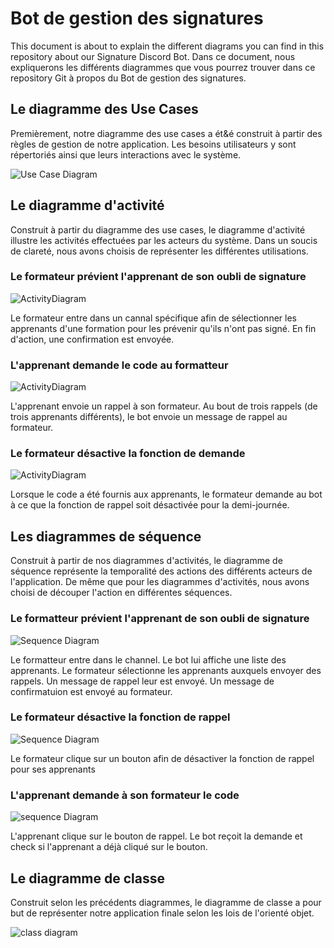 # Bot de gestion des signatures

This document is about to explain the different diagrams you can find in this repository about our Signature Discord Bot. 
Dans ce document, nous expliquerons les différents diagrammes que vous pourrez trouver dans ce repository Git à propos du Bot de gestion des signatures. 

## Le diagramme des Use Cases

Premièrement, notre diagramme des use cases a ét&é construit à partir des règles de gestion de notre application. Les besoins utilisateurs y sont répertoriés ainsi que leurs interactions avec le système. 

![Use Case Diagram](use-case.png)


## Le diagramme d'activité

Construit à partir du diagramme des use cases, le diagramme d'activité illustre les activités effectuées par les acteurs du système. Dans un soucis de clareté, nous avons choisis de représenter les différentes utilisations. 


### Le formateur prévient l'apprenant de son oubli de signature

![ActivityDiagram](activity-diagram1.png)

Le formateur entre dans un cannal spécifique afin de sélectionner les apprenants d'une formation pour les prévenir qu'ils n'ont pas signé. En fin d'action, une confirmation est envoyée.

### L'apprenant demande le code au formatteur

![ActivityDiagram](activity-diagram2.png)

L'apprenant envoie un rappel à son formateur. Au bout de trois rappels (de trois apprenants différents), le bot envoie un message de rappel au formateur. 

### Le formateur désactive la fonction de demande

![ActivityDiagram](activity-diagram3.png)

Lorsque le code a été fournis aux apprenants, le formateur demande au bot à ce que la fonction de rappel soit désactivée pour la demi-journée. 

## Les diagrammes de séquence

Construit à partir de nos diagrammes d'activités, le diagramme de séquence représente la temporalité des actions des différents acteurs de l'application. 
De même que pour les diagrammes d'activités, nous avons choisi de découper l'action en différentes séquences. 

### Le formatteur prévient l'apprenant de son oubli de signature

![Sequence Diagram](Sequence-diagram2.png)

Le formatteur entre dans le channel. Le bot lui affiche une liste des apprenants. Le formateur sélectionne les apprenants auxquels envoyer des rappels. Un message de rappel leur est envoyé. Un message de confirmatuion est envoyé au formateur. 

### Le formateur désactive la fonction de rappel

![Sequence Diagram](sequence-diagram3.png)

Le formateur clique sur un bouton afin de désactiver la fonction de rappel pour ses apprenants

### L'apprenant demande à son formateur le code

![sequence Diagram](Sequence-diagram1.png)

L'apprenant clique sur le bouton de rappel. Le bot reçoit la demande et check si l'apprenant a déjà cliqué sur le bouton. 

## Le diagramme de classe

Construit selon les précédents diagrammes, le diagramme de classe a pour but de représenter notre application finale selon les lois de l'orienté objet. 

![class diagram](class-diagram.png)
